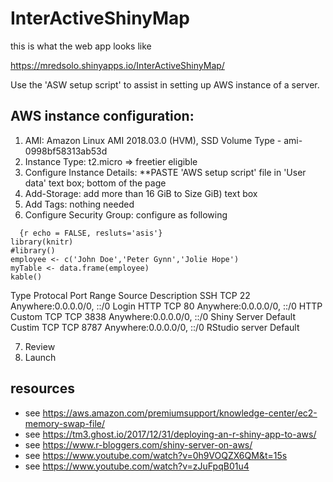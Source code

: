 # InterActiveShinyMap

this is what the web app looks like

https://mredsolo.shinyapps.io/InterActiveShinyMap/



Use the 'ASW setup script' to assist in setting up AWS instance of a server.

## AWS instance configuration:

1. AMI: Amazon Linux AMI 2018.03.0 (HVM), SSD Volume Type - ami-0998bf58313ab53d
2. Instance Type:  t2.micro => freetier eligible
3. Configure Instance Details: **PASTE 'AWS setup script' file in 'User data' text box; bottom of the page
4. Add-Storage: add more than 16 GiB to Size GiB) text box
5. Add Tags: nothing needed
6. Configure Security Group: configure as following
```
  {r echo = FALSE, resluts='asis'}
library(knitr)
#library()
employee <- c('John Doe','Peter Gynn','Jolie Hope')
myTable <- data.frame(employee)
kable()
```
  Type        Protocal       Port Range     Source                        Description
  SSH         TCP            22             Anywhere:0.0.0.0/0, ::/0      Login
  HTTP        TCP            80             Anywhere:0.0.0.0/0, ::/0      HTTP
  Custom TCP  TCP            3838           Anywhere:0.0.0.0/0, ::/0      Shiny Server Default
  Custim TCP  TCP            8787           Anywhere:0.0.0.0/0, ::/0      RStudio server Default

7. Review
8. Launch

## resources
* see https://aws.amazon.com/premiumsupport/knowledge-center/ec2-memory-swap-file/
* see https://tm3.ghost.io/2017/12/31/deploying-an-r-shiny-app-to-aws/
* see https://www.r-bloggers.com/shiny-server-on-aws/
* see https://www.youtube.com/watch?v=0h9VOQZX6QM&t=15s
* see https://www.youtube.com/watch?v=zJuFpqB01u4